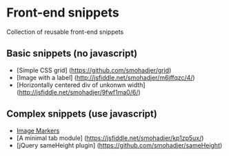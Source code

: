 # Front-end snippets
Collection of reusable front-end snippets

## Basic snippets (no javascript)
- [Simple CSS grid] (https://github.com/smohadjer/grid)
- [Image with a label] (http://jsfiddle.net/smohadjer/m6jffqzc/4/)
- [Horizontally centered div of unkonwn width] (http://jsfiddle.net/smohadjer/9fwf1ma0/6/)

## Complex snippets (use javascript)
- [Image Markers](http://codepen.io/smohadjer/pen/wGZmrM)
- [A minimal tab module] (https://jsfiddle.net/smohadjer/kp1zp5ux/)
- [jQuery sameHeight plugin] (https://github.com/smohadjer/sameHeight)
